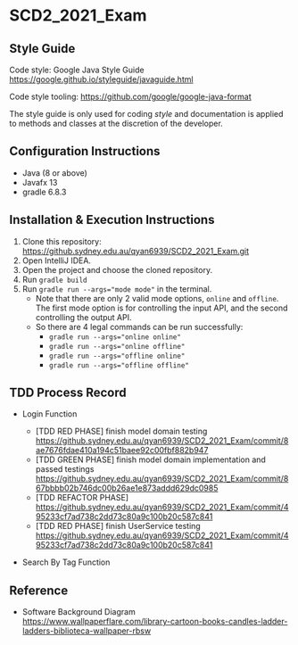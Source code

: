 # SCD2_2021_Exam
## Style Guide
Code style: Google Java Style Guide https://google.github.io/styleguide/javaguide.html

Code style tooling: https://github.com/google/google-java-format

The style guide is only used for coding _style_ and documentation is applied to methods and
classes at the discretion of the developer.

## Configuration Instructions
* Java (8 or above)
* Javafx 13
* gradle 6.8.3

## Installation & Execution Instructions
1. Clone this repository: https://github.sydney.edu.au/qyan6939/SCD2_2021_Exam.git
2. Open IntelliJ IDEA. 
3. Open the project and choose the cloned repository.
4. Run `gradle build`
5. Run `gradle run --args="mode mode"` in the terminal.
    * Note that there are only 2 valid mode options, `online` and `offline`. The first mode option is for controlling the input API, and the second controlling the output API.
    * So there are 4 legal commands can be run successfully:
        * `gradle run --args="online online"`
        * `gradle run --args="online offline"`
        * `gradle run --args="offline online"`
        * `gradle run --args="offline offline"`

## TDD Process Record
* Login Function
    * [TDD RED PHASE] finish model domain testing      
    https://github.sydney.edu.au/qyan6939/SCD2_2021_Exam/commit/8ae7676fdae410a194c51baee92c00fbf882b947
    * [TDD GREEN PHASE] finish model domain implementation and passed testings
    https://github.sydney.edu.au/qyan6939/SCD2_2021_Exam/commit/867bbbb02b746dc00b26ae1e873addd629dc0985
    * [TDD REFACTOR PHASE]        
    https://github.sydney.edu.au/qyan6939/SCD2_2021_Exam/commit/495233cf7ad738c2dd73c80a9c100b20c587c841
    * [TDD RED PHASE] finish UserService testing        
    https://github.sydney.edu.au/qyan6939/SCD2_2021_Exam/commit/495233cf7ad738c2dd73c80a9c100b20c587c841

* Search By Tag Function


## Reference
* Software Background Diagram   
https://www.wallpaperflare.com/library-cartoon-books-candles-ladder-ladders-biblioteca-wallpaper-rbsw
